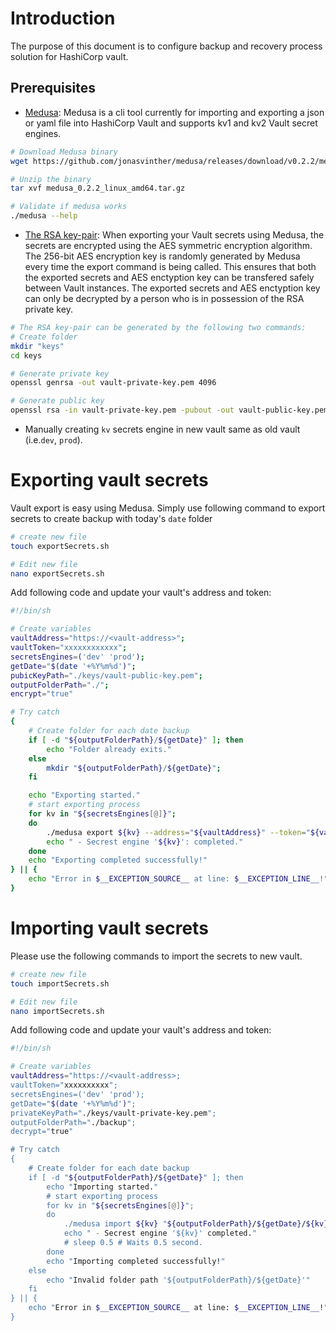 
# Introduction
The purpose of this document is to configure backup and recovery process solution for HashiCorp vault.

## Prerequisites
* [Medusa](https://github.com/jonasvinther/medusa): Medusa is a cli tool currently for importing and exporting a json or yaml file into HashiCorp Vault and supports kv1 and kv2 Vault secret engines.
```bash
# Download Medusa binary
wget https://github.com/jonasvinther/medusa/releases/download/v0.2.2/medusa_0.2.2_linux_amd64.tar.gz

# Unzip the binary
tar xvf medusa_0.2.2_linux_amd64.tar.gz

# Validate if medusa works
./medusa --help
```
* [The RSA key-pair](https://en.wikipedia.org/wiki/RSA_(cryptosystem)): When exporting your Vault secrets using Medusa, the secrets are encrypted using the AES symmetric encryption algorithm. The 256-bit AES encryption key is randomly generated by Medusa every time the export command is being called. This ensures that both the exported secrets and AES enctyption key can be transfered safely between Vault instances.
The exported secrets and AES enctyption key can only be decrypted by a person who is in possession of the RSA private key.
```bash
# The RSA key-pair can be generated by the following two commands:
# Create folder
mkdir "keys"
cd keys

# Generate private key
openssl genrsa -out vault-private-key.pem 4096

# Generate public key
openssl rsa -in vault-private-key.pem -pubout -out vault-public-key.pem
```
* Manually creating `kv` secrets engine in new vault same as old vault (i.e.`dev`, `prod`).


# Exporting vault secrets
Vault export is easy using Medusa. Simply use following command to export secrets to create backup with today's `date` folder
```bash
# create new file
touch exportSecrets.sh

# Edit new file
nano exportSecrets.sh
```
Add following code and update your vault's address and token:
```bash
#!/bin/sh

# Create variables
vaultAddress="https://<vault-address>";
vaultToken="xxxxxxxxxxxx";
secretsEngines=('dev' 'prod');
getDate="$(date '+%Y%m%d')";
pubicKeyPath="./keys/vault-public-key.pem";
outputFolderPath="./";
encrypt="true"

# Try catch
{ 
    # Create folder for each date backup
    if [ -d "${outputFolderPath}/${getDate}" ]; then
        echo "Folder already exits."
    else
        mkdir "${outputFolderPath}/${getDate}";
    fi

    echo "Exporting started."
    # start exporting process
    for kv in "${secretsEngines[@]}";
    do
        ./medusa export ${kv} --address="${vaultAddress}" --token="${vaultToken}" --insecure --encrypt="${encrypt}" --public-key="${pubicKeyPath}" --output="${outputFolderPath}/${getDate}/${kv}.txt"
        echo " - Secrest engine '${kv}': completed."
    done
    echo "Exporting completed successfully!"
} || {
    echo "Error in $__EXCEPTION_SOURCE__ at line: $__EXCEPTION_LINE__!"
}
```

# Importing vault secrets
Please use the following commands to import the secrets to new vault.
```bash
# create new file
touch importSecrets.sh

# Edit new file
nano importSecrets.sh
```
Add following code and update your vault's address and token:
```bash
#!/bin/sh

# Create variables
vaultAddress="https://<vault-address>;
vaultToken="xxxxxxxxxx";
secretsEngines=('dev' 'prod');
getDate="$(date '+%Y%m%d')";
privateKeyPath="./keys/vault-private-key.pem";
outputFolderPath="./backup";
decrypt="true"

# Try catch
{ 
    # Create folder for each date backup
    if [ -d "${outputFolderPath}/${getDate}" ]; then
        echo "Importing started."
        # start exporting process
        for kv in "${secretsEngines[@]}";
        do
            ./medusa import ${kv} "${outputFolderPath}/${getDate}/${kv}.txt" --address="${vaultAddress}" --token="${vaultToken}" --insecure --decrypt="${decrypt}" --private-key="${privateKeyPath}"
            echo " - Secrest engine '${kv}' completed."
            # sleep 0.5 # Waits 0.5 second.
        done
        echo "Importing completed successfully!"
    else
        echo "Invalid folder path '${outputFolderPath}/${getDate}'"
    fi
} || {
    echo "Error in $__EXCEPTION_SOURCE__ at line: $__EXCEPTION_LINE__!"
}
```
